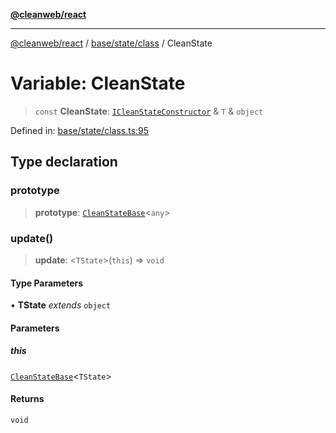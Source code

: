 [**@cleanweb/react**](../../../../README.md)

***

[@cleanweb/react](../../../../modules.md) / [base/state/class](../README.md) / CleanState

# Variable: CleanState

> `const` **CleanState**: [`ICleanStateConstructor`](../../class-types/interfaces/ICleanStateConstructor.md) & `T` & `object`

Defined in: [base/state/class.ts:95](https://github.com/cleanjsweb/neat-react/blob/14baaff619a13096b0ac0ffe8ec82445197edebb/base/state/class.ts#L95)

## Type declaration

### prototype

> **prototype**: [`CleanStateBase`](../classes/CleanStateBase.md)\<`any`\>

### update()

> **update**: \<`TState`\>(`this`) => `void`

#### Type Parameters

• **TState** *extends* `object`

#### Parameters

##### this

[`CleanStateBase`](../classes/CleanStateBase.md)\<`TState`\>

#### Returns

`void`
